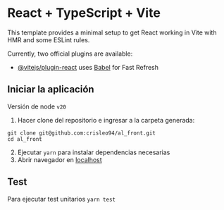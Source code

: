 # React + TypeScript + Vite

This template provides a minimal setup to get React working in Vite with HMR and some ESLint rules.

Currently, two official plugins are available:

- [@vitejs/plugin-react](https://github.com/vitejs/vite-plugin-react/blob/main/packages/plugin-react/README.md) uses [Babel](https://babeljs.io/) for Fast Refresh

## Iniciar la aplicación
Versión de node `v20`

1. Hacer clone del repositorio e ingresar a la carpeta generada:
```
git clone git@github.com:crisleo94/al_front.git
cd al_front
```
2. Ejecutar `yarn` para instalar dependencias necesarias
3. Abrir navegador en [localhost](http://localhost:5173/)

## Test
Para ejecutar test unitarios `yarn test`